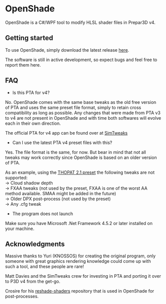 # OpenShade
OpenShade is a C#/WPF tool to modify HLSL shader files in Prepar3D v4.

## Getting started
To use OpenShade, simply download the latest release [here](https://github.com/LB767/OpenShade/releases).

The software is still in active development, so expect bugs and feel free to report them here.

## FAQ
- Is this PTA for v4?

No. OpenShade comes with the same base tweaks as the old free version of PTA and uses the same preset file format, simply to retain cross compatibility as long as possible.
Any changes that were made from PTA v3 to v4 are not present in OpenShade and with time both softwares will evolve each in their own direction.

The official PTA for v4 app can be found over at [SimTweaks](https://simtweaks.com/)

- Can I use the latest PTA v4 preset files with this?

Yes. The file format is the same, for now. But bear in mind that not all tweaks may work correctly since OpenShade is based on an older version of PTA.

As an example, using the [THOPAT 2.1 preset](https://www.sass-projects.info/thopat/) the following tweaks are not supported:    
  → Cloud shadow depth   
  → FXAA tweaks (not used by the preset, FXAA is one of the worst AA method available. SMAA might be added in the future)  
  → Older DPX post-process (not used by the preset)  
  → Any .cfg tweak

- The program does not launch

Make sure you have Microsoft .Net Framework 4.5.2 or later installed on your machine.

## Acknowledgments
Massive thanks to Yuri (KNOSSOS) for creating the original program, only someone with great graphics rendering knowledge could come up with such a tool, and these people are rare!

Matt Davies and the SimTweaks crew for investing in PTA and porting it over to P3D v4 from the get-go.

Crosire for his [reshade-shaders](https://github.com/crosire/reshade-shaders) repository that is used in OpenShade for post-processes.
